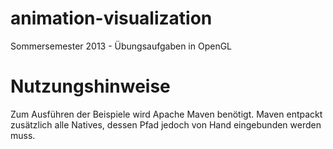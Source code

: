 animation-visualization
=======================

Sommersemester 2013 - Übungsaufgaben in OpenGL


Nutzungshinweise
=======================
Zum Ausführen der Beispiele wird Apache Maven benötigt. Maven entpackt zusätzlich alle Natives, dessen Pfad jedoch von Hand eingebunden werden muss.
